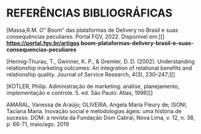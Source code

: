 # REFERÊNCIAS BIBLIOGRÁFICAS

[Massa,R.M. O” Boom” das plataformas de Delivery no Brasil e suas consequências peculiares. Portal FGV, 2022. Disponível em:][]
**https://portal.fgv.br/artigos boom-plataformas-delivery-brasil-e-suas-consequencias-peculiares**

[Hennig-Thurau, T., Gwinner, K. P., & Gremler, D. D. (2002). Understanding relationship marketing outcomes: An integration of relational benefits and relationship quality. Journal of Service Research, 4(3), 230–247;][]

[KOTLER, Philip. Administração de marketing: análise, planejamento, implementação e controle. 5. ed. São Paulo: Atlas, 1998][]

AMARAL, Vanessa de Araújo; OLIVEIRA, Angela Maria Fleury de; ISONI, Taciana Maria. Inovação social e metodologias ágeis: uma história de sucesso. DOM: a revista da Fundação Dom Cabral, Nova Lima, v. 12, n. 38, p. 66-71, maio/ago. 2019
